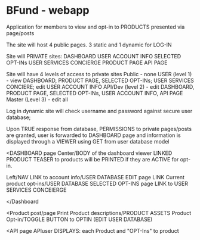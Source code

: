# BFund - webapp
Application for members to view and opt-in to PRODUCTS presented via page/posts

The site will host 4 public pages. 3 static and 1 dynamic for LOG-IN

Site will PRIVATE sites:
DASHBOARD
USER ACCOUNT INFO
SELECTED OPT-INs
USER SERVICES CONCIERGE 
PRODUCT PAGE
API PAGE

Site will have 4 levels of access to private sites
Public - none
USER (level 1) - view DASHBOARD, PRODUCT PAGE, SELECTED OPT-INs; USER SERVICES CONCIERE; edit USER ACCOUNT INFO
API/Dev (level 2) - edit DASHBOARD, PRODUCT PAGE, SELECTED OPT-INs, USER ACCOUNT INFO, API PAGE
Master (Level 3) - edit all


Log in dynamic site will check username and password against secure user database;

Upon TRUE response from database, PERMISSIONS to private pages/posts are granted, user is forwarded to DASHBOARD page and information is displayed through a VIEWER using GET from user database model

<DASHBOARD page
Center/BODY of the dashboard viewer LINKED PRODUCT TEASER to products will be PRINTED if they are ACTIVE for opt-in.

Left/NAV 
LINK to account info/USER DATABASE EDIT page
LINK Current product opt-ins/USER DATABASE SELECTED OPT-INS page
LINK to USER SERVICES CONCEIERGE 

</Dashboard

<Product post/page
Print Product descriptions/PRODUCT ASSETS 
Product Opt-in/TOGGLE BUTTON to OPTIN (EDIT USER DATABASE)

<API page
APIuser DISPLAYS: each Product and "OPT-Ins" to product 

